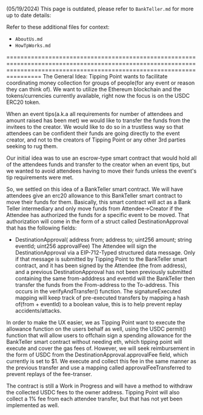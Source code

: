 
(05/19/2024) 
This page is outdated, please refer to `BankTeller.md` for more up to date details:

Refer to these additional files for context:
- `AboutUs.md`
- `HowTpWorks.md`

============================================================================================================================================================================
The General Idea:
  Tipping Point wants to facilitate coordinating money collection for groups of people(for any event or reason they can think of). 
  We want to utilize the Ethereum blockchain and the tokens/currencies currently available, right now the focus is on the USDC ERC20 token.

  When an event tips(a.k.a all requirements for number of attendees and amount raised has been met) we would like to transfer the funds from 
  the invitees to the creator. We would like to do so in a trustless way so that attendees can be confident their funds are going directly to 
  the event creator, and not to the creators of Tipping Point or any other 3rd parties seeking to rug them.

  Our initial idea was to use an escrow-type smart contract that would hold all of the attendees funds and transfer to the creator when an event
  tips, but we wanted to avoid attendees having to move their funds unless the event's tip requirements were met. 

  So, we settled on this idea of a BankTeller smart contract. We will have attendees give an erc20 allowance to this BankTeller smart
  contract to move their funds for them. Basically, this smart contract will act as a Bank Teller intermediary and only move funds from Attendee->Creator
  if the Attendee has authorized the funds for a specific event to be moved. That authorization will come in the form of a struct called DestinationApproval
  that has the following fields: 
   - DestinationApproval(
        address from;
        address to;
        uint256 amount;
        string eventId;
        uint256 approvalFee)
The Attendee will sign the DestinationApproval via a EIP-712-Typed structured data message. Only if that message is submitted by Tipping Point
to the BankTeller smart contract, and it has been signed by the Attendee (the from address), and a previous DestinationApproval has not been previously
submitted containing the same from-adddress and eventId will the BankTeller then transfer the funds from the From-address to the To-address. This occurs in
the verifyAndTransfer() function. The signatureExecuted mapping will keep track of pre-executed transfers by mapping a hash of(from + eventId) to a boolean value,
this is to help prevent replay accidents/attacks.

In order to make the UX easier, we as Tipping Point want to execute the allowance function on the users behalf as well, using the USDC permit() function that
will allow users to offchain sign a spending allowance for the BankTeller smart contract without needing eth, which tipping point will execute and cover the gas fees of. However,
we will seek reimbursement in the form of USDC from the DestinationApproval.approvalFee field, which currently is set to $1. We execute and collect this fee
in the same manner as the previous transfer and use a mapping called approvalFeeTransferred to prevent replays of the fee-transer.


The contract is still a Work in Progress and will have a method to withdraw the collected USDC fees to the owner address. Tipping Point will also collect a 1% fee from each
attendee transfer, but that has not yet been implemented as well. 
